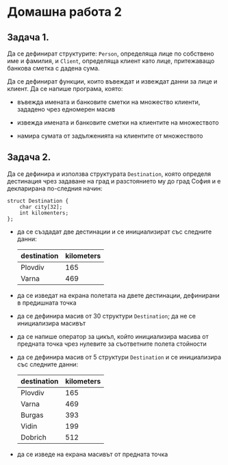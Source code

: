 # Домашна работа 2

## Задача 1.
Да се дефинират структурите: `Person`, определяща лице по собствено име и фамилия, и
`Client`, определяща клиент като лице, притежаващо банкова сметка с дадена сума.

Да се дефинират функции, които въвеждат и извеждат данни за лице и клиент. 
Да се напише програма, която:

- въвежда имената и банковите сметки на множество клиенти, зададено чрез едномерен масив

- извежда имената и банковите сметки на клиентите на множеството

- намира сумата от задълженията на клиентите от множеството


## Задача 2.
Да се дефинира и използва структурата `Destination`, 
която определя дестинация чрез задаване на град и разстоянието му до град София 
и е декларирана по-следния начин:

	struct Destination {
		char city[32];
		int kilomenters;	
	};

- да се създадат две дестинации и се инициализират със следните данни:

	| destination | kilometers |
	|-------------|------------|
	| Plovdiv     | 165 |
	| Varna       | 469 |

- да се изведат на екрана полетата на двете дестинации, дефинирани в предишната точка

- да се дефинира масив от 30 структури `Destination`; да не се инициализира масивът

- да се напише оператор за цикъл, който инициализира масива от предната точка чрез нулевите за 
съответните полета стойности

- да се дефинира масив от 5 структури `Destination` и се инициализира със следните данни:

	| destination | kilometers |
	|-------------|------------|
	| Plovdiv     | 165 |
	| Varna       | 469 |
	| Burgas      | 393 |
	| Vidin       | 199 |
	| Dobrich     | 512 |

- да се изведе на екрана масивът от предната точка
